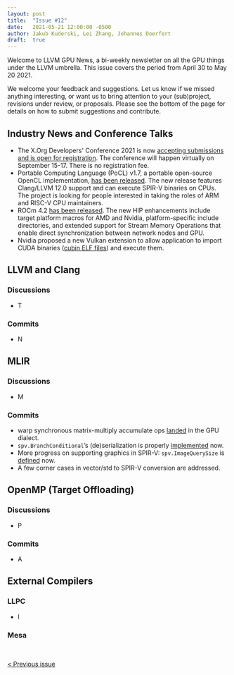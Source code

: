 ```yaml
---
layout: post
title:  "Issue #12"
date:   2021-05-21 12:00:00 -0500
author: Jakub Kuderski, Lei Zhang, Johannes Doerfert
draft:  true
---
```


Welcome to LLVM GPU News, a bi-weekly newsletter on all the GPU things under the LLVM umbrella.
This issue covers the period from April 30 to May 20 2021.

We welcome your feedback and suggestions. Let us know if we missed anything interesting, or want us to bring attention to your (sub)project, revisions under review, or proposals. Please see the bottom of the page for details on how to submit suggestions and contribute.


## Industry News and Conference Talks

*  The X.Org Developers' Conference 2021 is now [accepting submissions and is open for registration](https://lists.freedesktop.org/archives/wayland-devel/2021-May/041828.html). The conference will happen virtually on September 15-17. There is no registration fee.
*  Portable Computing Language (PoCL) v1.7, a portable open-source OpenCL implementation, [has been released](https://lists.llvm.org/pipermail/llvm-dev/2021-May/150654.html). The new release features Clang/LLVM 12.0 support and can execute SPIR-V binaries on CPUs. The project is looking for people interested in taking the roles of ARM and RISC-V CPU maintainers.
*  ROCm 4.2 [has been released](https://github.com/RadeonOpenCompute/ROCm/blob/f7b3a38d4988d41247ded9d4fdb3a405e90cc089/AMD_ROCm_Release_Notes_v4.2.pdf). The new HIP enhancements include target platform macros for AMD and Nvidia, platform-specific include directories, and extended support for Stream Memory Operations that enable direct synchronization between network nodes and GPU.
*  Nvidia proposed a new Vulkan extension to allow application to import CUDA binaries ([cubin ELF files](https://docs.nvidia.com/cuda/cuda-binary-utilities/index.html#cuda-binary)) and execute them.


##  LLVM and Clang

### Discussions

*  T

### Commits

*  N


## MLIR

### Discussions

*  M

### Commits

*  warp synchronous matrix-multiply accumulate ops [landed](https://reviews.llvm.org/D95330) in the GPU dialect.
*  `spv.BranchConditional`’s (de)serialization is properly [implemented](https://reviews.llvm.org/D101602) now.
*  More progress on supporting graphics in SPIR-V: `spv.ImageQuerySize` is [defined](https://reviews.llvm.org/D102029) now.
*  A few corner cases in vector/std to SPIR-V conversion are addressed.


## OpenMP (Target Offloading)

### Discussions

*  P

### Commits

*  A


## External Compilers

### LLPC

*  I

### Mesa


<br/>
<p style="text-align:left;">
    <a href="{% post_url 2021-04-30-issue-11 %}"> < Previous issue</a>
    <span style="float:right;">
        <!--<a href="{% post_url 2021-05-21-issue-12 %}"> Next issue > </a>-->
    </span>
</p>
